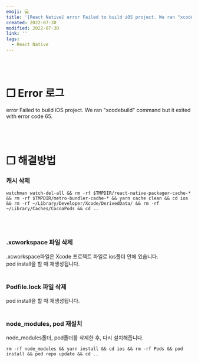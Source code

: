```yaml
---
emoji: 💻
title: '[React Native] error Failed to build iOS project. We ran "xcodebuild" command but it exited with error code 65.'
created: 2022-07-30
modified: 2022-07-30
link: ''
tags:
  - React Native
---
```

<br></br>





# **❐ Error 로그** 
error Failed to build iOS project. We ran "xcodebuild" command but it exited with error code 65.
<br></br><br></br>



# **❐ 해결방법**  
### **캐시 삭제**
```
watchman watch-del-all && rm -rf $TMPDIR/react-native-packager-cache-* && rm -rf $TMPDIR/metro-bundler-cache-* && yarn cache clean && cd ios && rm -rf ~/Library/Developer/Xcode/DerivedData/ && rm -rf ~/Library/Caches/CocoaPods && cd ..
```
<br></br>

### **.xcworkspace 파일 삭제**
.xcworkspace파일은 Xcode 프로젝트 파일로 ios폴더 안에 있습니다.  
pod install을 할 때 재생성됩니다.
<br></br>

### **Podfile.lock 파일 삭제**
pod install을 할 때 재생성됩니다.
<br></br>

### **node_modules, pod 재설치**
node_modules폴더, pod폴더를 삭제한 후, 다시 설치해줍니다.
```
rm -rf node_modules && yarn install && cd ios && rm -rf Pods && pod install && pod repo update && cd ..
```
<br></br><br></br>

